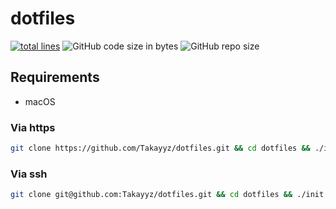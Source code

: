 # dotfiles

[![total lines](https://tokei.ekzhang.com/b1/github/Takayyz/dotfiles)](https://github.com/XAMPPRocky/tokei)
![GitHub code size in bytes](https://img.shields.io/github/languages/code-size/Takayyz/dotfiles)
![GitHub repo size](https://img.shields.io/github/repo-size/Takayyz/dotfiles)

## Requirements
- macOS

### Via https
```sh
git clone https://github.com/Takayyz/dotfiles.git && cd dotfiles && ./init.sh
```

### Via ssh
```sh
git clone git@github.com:Takayyz/dotfiles.git && cd dotfiles && ./init.sh
```
